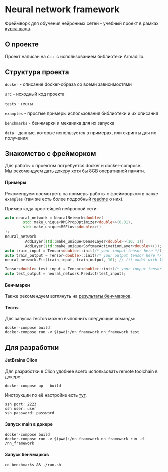 # Neural network framework
Фреймворк для обучения нейронных сетей - учебный проект в рамках [курса шада](https://github.com/yandexdataschool/lsml-projects/blob/master/nn.md).

## О проекте

Проект написан на c++ с использованием библиотеки Armadillo.

## Структура проекта

```docker``` - описание docker-образа со всеми зависимостями

```src``` - исходный код проекта

```tests``` - тесты

```examples``` - простые примеры использования библиотеки и их описания

```benchmarks``` - бенчмарки и механика для их запуска

```data``` - данные, которые используется в примерах, или скрипты для их получения

## Знакомство с фрейморком

Для работы с проектом потребуется docker и docker-compose. \
Мы рекомендуем дать докеру хотя бы 8GB оперативной памяти.

#### Примеры
Рекомендуем посмотреть на примеры работы с фреймворком в папке ```examples``` (там же есть более подробный [readme](../master/examples/README.md) о них).

Пример кода простейшей нейронной сети:
```C++
auto neural_network = NeuralNetwork<double>(
        std::make_unique<RMSPropOptimizer<double>>(0.01),
        std::make_unique<MSELoss<double>>()
);
neural_network
        .AddLayer(std::make_unique<DenseLayer<double>>(10, 1))
        .AddLayer(std::make_unique<SoftmaxActivationLayer<double>>());
auto train_input = Tensor<double>::init(/* your innput tensor here */);
auto train_output = Tensor<double>::init(/* your output tensor here */);
neural_network.Fit(train_input, train_output, 10); // fit model with 10 epochs

Tensor<double> test_input = Tensor<double>::init(/* your innput tensor here */);
auto test_output = neural_network.Predict(test_input);
```

#### Бенчмарки
Также рекомендуем взглянуть на [результаты бенчмарков](../master/benchmarks/README.md).

#### Тесты
Для запуска тестов можно выполнить следующие команды:

```
docker-compose build
docker-compose run -v $(pwd):/nn_framework nn_framework test
```

## Для разработки

#### JetBrains Clion 
Для разработки в Clion удобнее всего использовать remote toolchain в докере:
```
docker-compose up --build
```

Инструкции по её настройке есть [тут](https://blog.jetbrains.com/clion/2018/09/initial-remote-dev-support-clion/).

```
ssh port: 2223
ssh user: user
ssh password: password
```

#### Запуск main в докере
```
docker-compose build
docker-compose run -v $(pwd):/nn_framework nn_framework run -d /nn_framework
```

#### Запуск бенчмарков
```
cd benchmarks && ./run.sh
```
